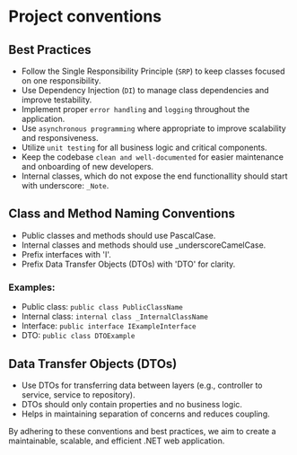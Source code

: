 # Project conventions
## Best Practices
* Follow the Single Responsibility Principle (`SRP`) to keep classes focused on one responsibility.
* Use Dependency Injection (`DI`) to manage class dependencies and improve testability.
* Implement proper `error handling` and `logging` throughout the application.
* Use `asynchronous programming` where appropriate to improve scalability and responsiveness.
* Utilize `unit testing` for all business logic and critical components.
* Keep the codebase `clean and well-documented` for easier maintenance and onboarding of new developers.
* Internal classes, which do not expose the end functionallity should start with underscore: `_Note`.

## Class and Method Naming Conventions

- Public classes and methods should use PascalCase.
- Internal classes and methods should use _underscoreCamelCase.
- Prefix interfaces with 'I'.
- Prefix Data Transfer Objects (DTOs) with 'DTO' for clarity.

### Examples:

- Public class: `public class PublicClassName`
- Internal class: `internal class _InternalClassName`
- Interface: `public interface IExampleInterface`
- DTO: `public class DTOExample`

## Data Transfer Objects (DTOs)

- Use DTOs for transferring data between layers (e.g., controller to service, service to repository).
- DTOs should only contain properties and no business logic.
- Helps in maintaining separation of concerns and reduces coupling.

By adhering to these conventions and best practices, we aim to create a maintainable, scalable, and efficient .NET web application.
